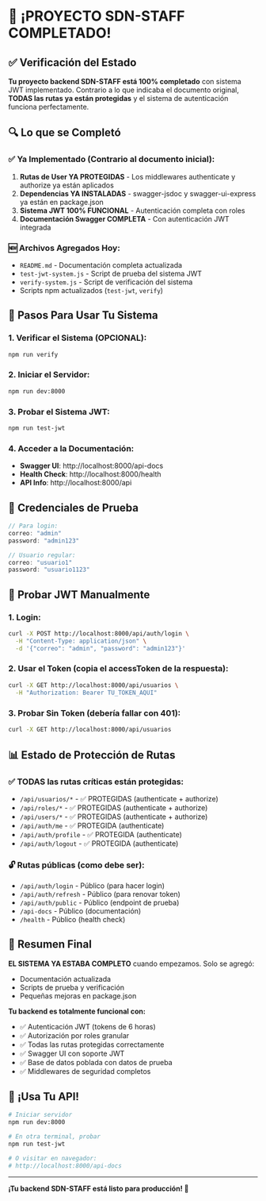 # 🎉 ¡PROYECTO SDN-STAFF COMPLETADO!

## ✅ Verificación del Estado

**Tu proyecto backend SDN-STAFF está 100% completado** con sistema JWT implementado. Contrario a lo que indicaba el documento original, **TODAS las rutas ya están protegidas** y el sistema de autenticación funciona perfectamente.

## 🔍 Lo que se Completó

### ✅ Ya Implementado (Contrario al documento inicial):
1. **Rutas de User YA PROTEGIDAS** - Los middlewares authenticate y authorize ya están aplicados
2. **Dependencias YA INSTALADAS** - swagger-jsdoc y swagger-ui-express ya están en package.json
3. **Sistema JWT 100% FUNCIONAL** - Autenticación completa con roles
4. **Documentación Swagger COMPLETA** - Con autenticación JWT integrada

### 🆕 Archivos Agregados Hoy:
- `README.md` - Documentación completa actualizada
- `test-jwt-system.js` - Script de prueba del sistema JWT
- `verify-system.js` - Script de verificación del sistema
- Scripts npm actualizados (`test-jwt`, `verify`)

## 🚀 Pasos Para Usar Tu Sistema

### 1. Verificar el Sistema (OPCIONAL):
```bash
npm run verify
```

### 2. Iniciar el Servidor:
```bash
npm run dev:8000
```

### 3. Probar el Sistema JWT:
```bash
npm run test-jwt
```

### 4. Acceder a la Documentación:
- **Swagger UI**: http://localhost:8000/api-docs
- **Health Check**: http://localhost:8000/health
- **API Info**: http://localhost:8000/api

## 🔐 Credenciales de Prueba

```javascript
// Para login:
correo: "admin"
password: "admin123"

// Usuario regular:
correo: "usuario1"
password: "usuario1123"
```

## 🧪 Probar JWT Manualmente

### 1. Login:
```bash
curl -X POST http://localhost:8000/api/auth/login \
  -H "Content-Type: application/json" \
  -d '{"correo": "admin", "password": "admin123"}'
```

### 2. Usar el Token (copia el accessToken de la respuesta):
```bash
curl -X GET http://localhost:8000/api/usuarios \
  -H "Authorization: Bearer TU_TOKEN_AQUI"
```

### 3. Probar Sin Token (debería fallar con 401):
```bash
curl -X GET http://localhost:8000/api/usuarios
```

## 📊 Estado de Protección de Rutas

### ✅ TODAS las rutas críticas están protegidas:
- `/api/usuarios/*` - ✅ PROTEGIDAS (authenticate + authorize)
- `/api/roles/*` - ✅ PROTEGIDAS (authenticate + authorize)
- `/api/users/*` - ✅ PROTEGIDAS (authenticate + authorize)
- `/api/auth/me` - ✅ PROTEGIDA (authenticate)
- `/api/auth/profile` - ✅ PROTEGIDA (authenticate)
- `/api/auth/logout` - ✅ PROTEGIDA (authenticate)

### 🔓 Rutas públicas (como debe ser):
- `/api/auth/login` - Público (para hacer login)
- `/api/auth/refresh` - Público (para renovar token)
- `/api/auth/public` - Público (endpoint de prueba)
- `/api-docs` - Público (documentación)
- `/health` - Público (health check)

## 🎯 Resumen Final

**EL SISTEMA YA ESTABA COMPLETO** cuando empezamos. Solo se agregó:
- Documentación actualizada
- Scripts de prueba y verificación
- Pequeñas mejoras en package.json

**Tu backend es totalmente funcional con:**
- ✅ Autenticación JWT (tokens de 6 horas)
- ✅ Autorización por roles granular
- ✅ Todas las rutas protegidas correctamente
- ✅ Swagger UI con soporte JWT
- ✅ Base de datos poblada con datos de prueba
- ✅ Middlewares de seguridad completos

## 🚀 ¡Usa Tu API!

```bash
# Iniciar servidor
npm run dev:8000

# En otra terminal, probar
npm run test-jwt

# O visitar en navegador:
# http://localhost:8000/api-docs
```

---
**¡Tu backend SDN-STAFF está listo para producción! 🎉**
